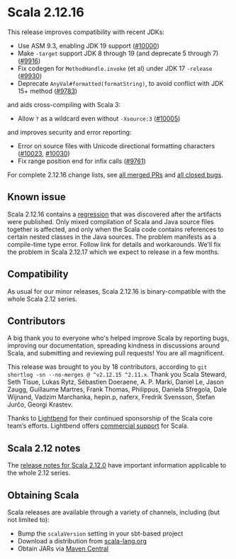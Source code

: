 # Scala 2.12.16

This release improves compatibility with recent JDKs:

* Use ASM 9.3, enabling JDK 19 support  ([#10000](https://github.com/scala/scala/pull/10000))
* Make `-target` support JDK 8 through 19 (and deprecate 5 through 7) ([#9916](https://github.com/scala/scala/pull/9916))
* Fix codegen for `MethodHandle.invoke` (et al) under JDK 17 `-release` ([#9930](https://github.com/scala/scala/pull/9930))
* Deprecate `AnyVal#formatted(formatString)`, to avoid conflict with JDK 15+ method ([#9783](https://github.com/scala/scala/pull/9783))

and aids cross-compiling with Scala 3:

* Allow `?` as a wildcard even without `-Xsource:3` ([#10005](https://github.com/scala/scala/pull/10005))

and improves security and error reporting:

* Error on source files with Unicode directional formatting characters ([#10023](https://github.com/scala/scala/pull/10023), [#10030](https://github.com/scala/scala/pull/10030))
* Fix range position end for infix calls ([#9761](https://github.com/scala/scala/pull/9761))

For complete 2.12.16 change lists, see [all merged PRs](https://github.com/scala/scala/pulls?q=is%3Amerged%20milestone%3A2.12.16) and [all closed bugs](https://github.com/scala/bug/issues?utf8=%E2%9C%93&q=is%3Aclosed+milestone%3A2.12.16).

## Known issue

Scala 2.12.16 contains a [regression](https://github.com/scala/bug/issues/12605) that was discovered after the artifacts were published. Only mixed compilation of Scala and Java source files together is affected, and only when the Scala code contains references to certain nested classes in the Java sources. The problem manifests as a compile-time type error. Follow link for details and workarounds. We'll fix the problem in Scala 2.12.17 which we expect to release in a few months.

## Compatibility

As usual for our minor releases, Scala 2.12.16 is binary-compatible with the whole Scala 2.12 series.

## Contributors

A big thank you to everyone who's helped improve Scala by reporting bugs, improving our documentation, spreading kindness in discussions around Scala, and submitting and reviewing pull requests! You are all magnificent.

This release was brought to you by 18 contributors, according to `git shortlog -sn --no-merges @ ^v2.12.15 ^2.11.x`. Thank you Scala Steward, Seth Tisue, Lukas Rytz, Sébastien Doeraene, A. P. Marki, Daniel Le, Jason Zaugg, Guillaume Martres, Frank Thomas, Philippus, Daniela Sfregola, Dale Wijnand, Vadzim Marchanka, hepin.p, naferx, Fredrik Svensson, Štefan Jurčo, Georgi Krastev.

Thanks to [Lightbend](https://www.lightbend.com/scala) for their continued sponsorship of the Scala core team’s efforts. Lightbend offers [commercial support](https://www.lightbend.com/lightbend-platform-subscription) for Scala.

## Scala 2.12 notes

The [release notes for Scala 2.12.0](https://github.com/scala/scala/releases/v2.12.0) have important information applicable to the whole 2.12 series.

## Obtaining Scala

Scala releases are available through a variety of channels, including (but not limited to):

* Bump the `scalaVersion` setting in your sbt-based project
* Download a distribution from [scala-lang.org](http://scala-lang.org/download/2.12.16.html)
* Obtain JARs via [Maven Central](http://search.maven.org/#search%7Cga%7C1%7Cg%3A%22org.scala-lang%22%20AND%20v%3A%222.12.16%22)
